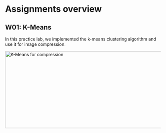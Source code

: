 # Assignments overview

## W01: K-Means
In this practice lab, we implemented the k-means clustering algorithm and use it for image compression.

<img src="https://github.com/coderleonardo/Machine_Learning_Specialization-Coursera/blob/main/C03-Unsupervised_Learning_Recommenders_and_Reinforcement_Learning/W01/images/figure%203.png" alt="K-Means for compression" style="height: 250px; width:700px;"/>
